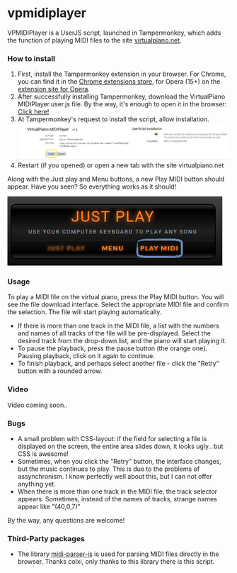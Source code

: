 # vpmidiplayer
VPMIDIPlayer is a UserJS script, launched in Tampermonkey, which adds the function of playing MIDI files to the site [virtualpiano.net](https://virtualpiano.net).

### How to install
1. First, install the Tampermonkey extension in your browser. For Chrome, you can find it in the [Chrome extensions store](https://chrome.google.com/webstore/category/extensions), for Opera (15+) on the [extension site for Opera](https://addons.opera.com/ru/extensions/).
2. After successfully installing Tampermonkey, download the VirtualPiano MIDIPlayer.user.js file.
By the way, it's enough to open it in the browser: [Click here!](https://github.com/djsmax/vpmidiplayer/raw/master/VirtualPiano%20MIDIPlayer.user.js)
3. At Tampermonkey's request to install the script, allow installation.
![](https://github.com/djsmax/vpmidiplayer/raw/master/1.png "")
4. Restart (if you opened) or open a new tab with the site virtualpiano.net


Along with the Just play and Menu buttons, a new Play MIDI button should appear. Have you seen? So everything works as it should!

![](https://github.com/djsmax/vpmidiplayer/raw/master/2.png "")

### Usage

To play a MIDI file on the virtual piano, press the Play MIDI button. You will see the file download interface. Select the appropriate MIDI file and confirm the selection. The file will start playing automatically.
* If there is more than one track in the MIDI file, a list with the numbers and names of all tracks of the file will be pre-displayed. Select the desired track from the drop-down list, and the piano will start playing it.
* To pause the playback, press the pause button (the orange one). Pausing playback, click on it again to continue.
* To finish playback, and perhaps select another file - click the "Retry" button with a rounded arrow.

### Video

Video coming soon..

### Bugs

* A small problem with CSS-layout: if the field for selecting a file is displayed on the screen, the entire area slides down, it looks ugly.. but CSS is awesome!
* Sometimes, when you click the "Retry" button, the interface changes, but the music continues to play. This is due to the problems of assynchronism. I know perfectly well about this, but I can not offer anything yet.
* When there is more than one track in the MIDI file, the track selector appears. Sometimes, instead of the names of tracks, strange names appear like "(40,0,7)"

By the way, any questions are welcome!

### Third-Party packages
* The library [midi-parser-js](https://github.com/colxi/midi-parser-js) is used for parsing MIDI files directly in the browser. Thanks colxi, only thanks to this library there is this script.